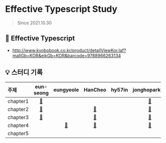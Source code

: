 # Effective Typescript Study

> Since 2021.10.30

## 📘 Effective Typescript

- http://www.kyobobook.co.kr/product/detailViewKor.laf?mallGb=KOR&ejkGb=KOR&barcode=9788966263134

<!--
    링크가 없을 경우는 테이블에서 자신의 열 문자수만큼 빈칸으로 채웁니다.
    링크가 있을 경우 양쪽에 blank를 하나씩 삽입니다.
 -->

## 💡 스터디 기록

| 주제     |         eun-seong          |         eungyeole          |         HanCheo          | hy57in |         jonghopark95          |         ykss          |
| :------- | :------------------------: | :------------------------: | :----------------------: | :----: | :---------------------------: | :-------------------: |
| chapter1 | [🔗](./chapter1/eun-seong) |                            |                          |        | [🔗](./chapter1/jonghopark95) |                       |
| chapter2 | [🔗](./chapter2/eun-seong) |                            | [🔗](./chapter2/HanCheo) |        | [🔗](./chapter2/jonghopark95) |                       |
| chapter3 | [🔗](./chapter3/eun-seong) |                            | [🔗](./chapter3/HanCheo) |        | [🔗](./chapter3/jonghopark95) |                       |
| chapter4 |                            | [🔗](./chapter4/eungyeole) | [🔗](./chapter4/HanCheo) |        | [🔗](./chapter4/jonghopark95) | [🔗](./chapter4/ykss) |
| chapter5 |                            |                            |                          |        |                               | [🔗](./chapter5/ykss) |
